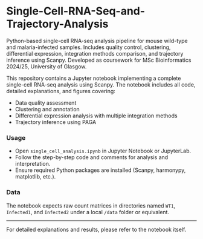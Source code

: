 # Single-Cell-RNA-Seq-and-Trajectory-Analysis
Python-based single-cell RNA-seq analysis pipeline for mouse wild-type and malaria-infected samples. Includes quality control, clustering, differential expression, integration methods comparison, and trajectory inference using Scanpy. Developed as coursework for MSc Bioinformatics 2024/25, University of Glasgow.

This repository contains a Jupyter notebook implementing a complete single-cell RNA-seq analysis using Scanpy. The notebook includes all code, detailed explanations, and figures covering:

* Data quality assessment
* Clustering and annotation
* Differential expression analysis with multiple integration methods
* Trajectory inference using PAGA

### Usage

* Open `single_cell_analysis.ipynb` in Jupyter Notebook or JupyterLab.
* Follow the step-by-step code and comments for analysis and interpretation.
* Ensure required Python packages are installed (Scanpy, harmonypy, matplotlib, etc.).

### Data

The notebook expects raw count matrices in directories named `WT1`, `Infected1`, and `Infected2` under a local `/data` folder or equivalent.

---

For detailed explanations and results, please refer to the notebook itself.
